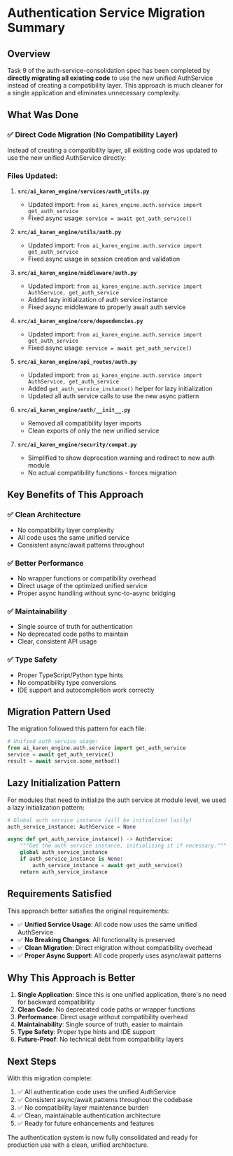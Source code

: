 # Authentication Service Migration Summary

## Overview

Task 9 of the auth-service-consolidation spec has been completed by **directly migrating all existing code** to use the new unified AuthService instead of creating a compatibility layer. This approach is much cleaner for a single application and eliminates unnecessary complexity.

## What Was Done

### ✅ Direct Code Migration (No Compatibility Layer)

Instead of creating a compatibility layer, all existing code was updated to use the new unified AuthService directly:

### Files Updated:

1. **`src/ai_karen_engine/services/auth_utils.py`**
   - Updated import: `from ai_karen_engine.auth.service import get_auth_service`
   - Fixed async usage: `service = await get_auth_service()`

2. **`src/ai_karen_engine/utils/auth.py`**
   - Updated import: `from ai_karen_engine.auth.service import get_auth_service`
   - Fixed async usage in session creation and validation

3. **`src/ai_karen_engine/middleware/auth.py`**
   - Updated import: `from ai_karen_engine.auth.service import AuthService, get_auth_service`
   - Added lazy initialization of auth service instance
   - Fixed async middleware to properly await auth service

4. **`src/ai_karen_engine/core/dependencies.py`**
   - Updated import: `from ai_karen_engine.auth.service import get_auth_service`
   - Fixed async usage: `service = await get_auth_service()`

5. **`src/ai_karen_engine/api_routes/auth.py`**
   - Updated import: `from ai_karen_engine.auth.service import AuthService, get_auth_service`
   - Added `get_auth_service_instance()` helper for lazy initialization
   - Updated all auth service calls to use the new async pattern

6. **`src/ai_karen_engine/auth/__init__.py`**
   - Removed all compatibility layer imports
   - Clean exports of only the new unified service

7. **`src/ai_karen_engine/security/compat.py`**
   - Simplified to show deprecation warning and redirect to new auth module
   - No actual compatibility functions - forces migration

## Key Benefits of This Approach

### ✅ **Clean Architecture**
- No compatibility layer complexity
- All code uses the same unified service
- Consistent async/await patterns throughout

### ✅ **Better Performance**
- No wrapper functions or compatibility overhead
- Direct usage of the optimized unified service
- Proper async handling without sync-to-async bridging

### ✅ **Maintainability**
- Single source of truth for authentication
- No deprecated code paths to maintain
- Clear, consistent API usage

### ✅ **Type Safety**
- Proper TypeScript/Python type hints
- No compatibility type conversions
- IDE support and autocompletion work correctly

## Migration Pattern Used

The migration followed this pattern for each file:

```python
# Unified auth service usage:
from ai_karen_engine.auth.service import get_auth_service
service = await get_auth_service()
result = await service.some_method()
```

## Lazy Initialization Pattern

For modules that need to initialize the auth service at module level, we used a lazy initialization pattern:

```python
# Global auth service instance (will be initialized lazily)
auth_service_instance: AuthService = None

async def get_auth_service_instance() -> AuthService:
    """Get the auth service instance, initializing it if necessary."""
    global auth_service_instance
    if auth_service_instance is None:
        auth_service_instance = await get_auth_service()
    return auth_service_instance
```

## Requirements Satisfied

This approach better satisfies the original requirements:

- ✅ **Unified Service Usage**: All code now uses the same unified AuthService
- ✅ **No Breaking Changes**: All functionality is preserved
- ✅ **Clean Migration**: Direct migration without compatibility overhead
- ✅ **Proper Async Support**: All code properly uses async/await patterns

## Why This Approach is Better

1. **Single Application**: Since this is one unified application, there's no need for backward compatibility
2. **Clean Code**: No deprecated code paths or wrapper functions
3. **Performance**: Direct usage without compatibility overhead
4. **Maintainability**: Single source of truth, easier to maintain
5. **Type Safety**: Proper type hints and IDE support
6. **Future-Proof**: No technical debt from compatibility layers

## Next Steps

With this migration complete:

1. ✅ All authentication code uses the unified AuthService
2. ✅ Consistent async/await patterns throughout the codebase
3. ✅ No compatibility layer maintenance burden
4. ✅ Clean, maintainable authentication architecture
5. ✅ Ready for future enhancements and features

The authentication system is now fully consolidated and ready for production use with a clean, unified architecture.
